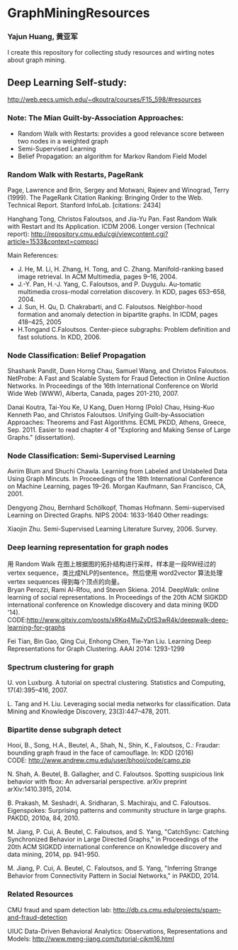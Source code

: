 # GraphMiningResources
### Yajun Huang, 黄亚军

I create this repository for collecting study resources and wirting notes about graph mining. 

## Deep Learning Self-study:
http://web.eecs.umich.edu/~dkoutra/courses/F15_598/#resources

### Note: The Mian Guilt-by-Association Approaches: 
- Random Walk with Restarts: provides a good relevance score between two nodes in a weighted graph
- Semi-Supervised Learning
- Belief Propagation: an algorithm for Markov Random Field Model

### Random Walk with Restarts, PageRank
Page, Lawrence and Brin, Sergey and Motwani, Rajeev and Winograd, Terry (1999). The PageRank Citation Ranking: Bringing Order to the Web. Technical Report. Stanford InfoLab. [citations: 2434]

Hanghang Tong, Christos Faloutsos, and Jia-Yu Pan. Fast Random Walk with Restart and Its Application. ICDM 2006. Longer version (Technical report): http://repository.cmu.edu/cgi/viewcontent.cgi?article=1533&context=compsci

Main References:
- J. He, M. Li, H. Zhang, H. Tong, and C. Zhang. Manifold-ranking based image retrieval. In ACM Multimedia, pages 9–16, 2004.
- J.-Y. Pan, H.-J. Yang, C. Faloutsos, and P. Duygulu. Au-tomatic multimedia cross-modal correlation discovery. In KDD, pages 653–658, 2004.
- J. Sun, H. Qu, D. Chakrabarti, and C. Faloutsos. Neighbor-hood formation and anomaly detection in bipartite graphs. In ICDM, pages 418–425, 2005
- H.Tongand C.Faloutsos. Center-piece subgraphs: Problem definition and fast solutions. In KDD, 2006.

### Node Classification: Belief Propagation

Shashank Pandit, Duen Horng Chau, Samuel Wang, and Christos Faloutsos. NetProbe: A Fast and Scalable System for Fraud Detection in Online Auction Networks. In Proceedings of the 16th International Conference on World Wide Web (WWW), Alberta, Canada, pages 201-210, 2007.

Danai Koutra, Tai-You Ke, U Kang, Duen Horng (Polo) Chau, Hsing-Kuo Kenneth Pao, and Christos Faloutsos. Unifying Guilt-by-Association Approaches: Theorems and Fast Algorithms. ECML PKDD, Athens, Greece, Sep. 2011. Easier to read chapter 4 of "Exploring and Making Sense of Large Graphs." (dissertation).

### Node Classification: Semi-Supervised Learning

Avrim Blum and Shuchi Chawla. Learning from Labeled and Unlabeled Data Using Graph Mincuts. In Proceedings of the 18th International Conference on Machine Learning, pages 19–26. Morgan Kaufmann, San Francisco, CA, 2001.

Dengyong Zhou, Bernhard Schölkopf, Thomas Hofmann. Semi-supervised Learning on Directed Graphs. NIPS 2004: 1633-1640
Other readings:

Xiaojin Zhu. Semi-Supervised Learning Literature Survey, 2006. Survey.

### Deep learning representation for graph nodes
用 Random Walk 在图上根据图的拓扑结构进行采样，样本是一段RW经过的 vertex sequence，类比成NLP的sentence。然后使用 word2vector 算法处理 vertex sequences 得到每个顶点的向量。</br>
Bryan Perozzi, Rami Al-Rfou, and Steven Skiena. 2014. DeepWalk: online learning of social representations. In Proceedings of the 20th ACM SIGKDD international conference on Knowledge discovery and data mining (KDD '14).</br> CODE:http://www.gitxiv.com/posts/xRKq4MuZyDtS3wR4k/deepwalk-deep-learning-for-graphs

Fei Tian, Bin Gao, Qing Cui, Enhong Chen, Tie-Yan Liu. Learning Deep Representations for Graph Clustering. AAAI 2014: 1293-1299

### Spectrum clustering for graph

U. von Luxburg. A tutorial on spectral clustering. Statistics and Computing, 17(4):395–416, 2007.

L. Tang and H. Liu. Leveraging social media networks for classification. Data Mining and Knowledge Discovery, 23(3):447–478, 2011.

### Bipartite dense subgraph detect

Hooi, B., Song, H.A., Beutel, A., Shah, N., Shin, K., Faloutsos, C.: Fraudar: bounding graph fraud in the face of camouflage. In: KDD (2016) </br>
CODE: http://www.andrew.cmu.edu/user/bhooi/code/camo.zip

N. Shah, A. Beutel, B. Gallagher, and C. Faloutsos. Spotting suspicious link behavior with fbox: An adversarial perspective. arXiv preprint arXiv:1410.3915, 2014.

B. Prakash, M. Seshadri, A. Sridharan, S. Machiraju, and C. Faloutsos. Eigenspokes: Surprising patterns and community structure in large graphs. PAKDD, 2010a, 84, 2010.

M. Jiang, P. Cui, A. Beutel, C. Faloutsos, and S. Yang, "CatchSync: Catching Synchronized Behavior in Large Directed Graphs," in Proceedings of the 20th ACM SIGKDD international conference on Knowledge discovery and data mining, 2014, pp. 941-950.

M. Jiang, P. Cui, A. Beutel, C. Faloutsos, and S. Yang, "Inferring Strange Behavior from Connectivity Pattern in Social Networks," in PAKDD, 2014.

### Related Resources

CMU fraud and spam detection lab: http://db.cs.cmu.edu/projects/spam-and-fraud-detection

UIUC Data-Driven Behavioral Analytics: Observations, Representations and Models: http://www.meng-jiang.com/tutorial-cikm16.html
